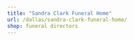 ```yaml
---
title: "Sandra Clark Funeral Home"
url: /dallas/sandra-clark-funeral-home/
shop: funeral directors
---
```

